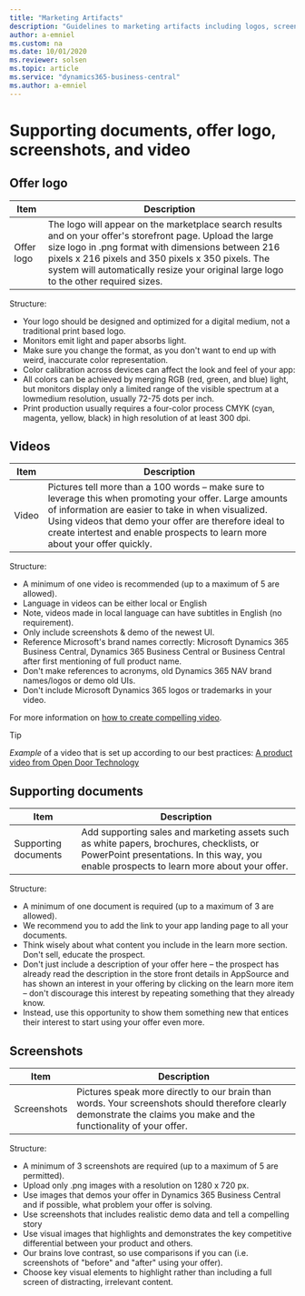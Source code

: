 ```yaml
---
title: "Marketing Artifacts"
description: "Guidelines to marketing artifacts including logos, screenshots, documents and videos"
author: a-emniel
ms.custom: na
ms.date: 10/01/2020
ms.reviewer: solsen
ms.topic: article
ms.service: "dynamics365-business-central"
ms.author: a-emniel
---
```


# Supporting documents, offer logo, screenshots, and video

## Offer logo



| Item| Description |
|-------------|--------------|
|Offer logo | The logo will appear on the marketplace search results and on your offer's storefront page. Upload the large size logo in .png format with dimensions between 216 pixels x 216 pixels and 350 pixels x 350 pixels. The system will automatically resize your original large logo to the other required sizes. |

Structure:
- Your logo should be designed and optimized for a digital medium, not a traditional print based logo.
- Monitors emit light and paper absorbs light.
- Make sure you change the format, as you don't want to end up with weird, inaccurate color representation.
- Color calibration across devices can affect the look and feel of your app:
- All colors can be achieved by merging RGB (red, green, and blue) light, but monitors display only a limited range of the visible spectrum at a lowmedium resolution, usually 72-75 dots per inch. 
- Print production usually requires a four-color process CMYK (cyan, magenta, yellow, black) in high resolution of at least 300 dpi.


## Videos
| Item| Description |
|-------------|--------------|
|Video | Pictures tell more than a 100 words – make sure to leverage this when promoting your offer. Large amounts of information are easier to take in when visualized. Using videos that demo your offer are therefore ideal to create intertest and enable prospects to learn more about your offer quickly. |


Structure:
- A minimum of one video is recommended (up to a maximum of 5 are allowed).
- Language in videos can be either local or English
- Note, videos made in local language can have subtitles in English (no requirement).
- Only include screenshots & demo of the newest UI.
- Reference Microsoft's brand names correctly: Microsoft Dynamics 365 Business Central, Dynamics 365 Business Central or Business Central after first mentioning of full product name.
- Don't make references to acronyms, old Dynamics 365 NAV brand names/logos or demo old UIs.
- Don't include Microsoft Dynamics 365 logos or trademarks in your video.

For more information on [how to create compelling video](readiness-how-to-make-compelling-videos.md).

> [!TIP]  
> *Example* of a video that is set up according to our best practices:
> [A product video from Open Door Technology](https://vimeo.com/260138342)


## Supporting documents


| Item| Description |
|-------------|--------------|
|Supporting documents | Add supporting sales and marketing assets such as white papers, brochures, checklists, or PowerPoint presentations. In this way, you enable prospects to learn more about your offer. |


Structure:
- A minimum of one document is required (up to a maximum of 3 are allowed).
- We recommend you to add the link to your app landing page to all your documents.
- Think wisely about what content you include in the learn more section. Don't sell, educate the prospect.
- Don't just include a description of your offer here – the prospect has already read the description in the store front details in AppSource and has shown an interest in your offering by clicking on the learn more item – don't discourage this interest by repeating something that they already know. 
- Instead, use this opportunity to show them something new that entices their interest to start using your offer even more.

## Screenshots

| Item| Description |
|-------------|--------------|
| Screenshots | Pictures speak more directly to our brain than words. Your screenshots should therefore clearly demonstrate the claims you make and the functionality of your offer. |

Structure:
- A minimum of 3 screenshots are required (up to a maximum of 5 are permitted).
- Upload only .png images with a resolution on 1280 x 720 px.
- Use images that demos your offer in Dynamics 365 Business Central and if possible, what problem your offer is solving.
- Use screenshots that includes realistic demo data and tell a compelling story 
- Use visual images that highlights and demonstrates the key competitive differential between your product and others.
- Our brains love contrast, so use comparisons if you can (i.e. screenshots of "before" and "after" using your offer).
- Choose key visual elements to highlight rather than including a full screen of distracting, irrelevant content.
